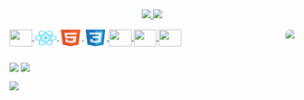 <div style="display: inline_block" align="center">
  <a href="https://github.com/Guilhaxr">
  <img height="150em" src="https://github-readme-stats.vercel.app/api?username=Guilhaxr&show_icons=true&theme=chartreuse-dark&include_all_commits=true&count_private=true"/>
  <img height="150em" src="https://github-readme-stats.vercel.app/api/top-langs/?username=Guilhaxr&layout=compact&langs_count=7&theme=chartreuse-dark"/>
</div>
  <div style="display: inline_block"></div>
<div style="display: inline_block"><br>
  <img align="center"  height="30" width="40" src="https://cdn.jsdelivr.net/gh/devicons/devicon/icons/javascript/javascript-original.svg">
  <img align="center"  height="30" width="40" src="https://raw.githubusercontent.com/devicons/devicon/master/icons/react/react-original.svg">
  <img align="center"  height="30" width="40" src="https://raw.githubusercontent.com/devicons/devicon/master/icons/html5/html5-original.svg">
  <img align="center"  height="30" width="40" src="https://raw.githubusercontent.com/devicons/devicon/master/icons/css3/css3-original.svg">
  <img align="center"  height="30" width="40" src="https://cdn.jsdelivr.net/gh/devicons/devicon/icons/nodejs/nodejs-original.svg">
  <img align="center"  height="30" width="40" src="https://cdn.jsdelivr.net/gh/devicons/devicon/icons/mongodb/mongodb-original.svg">
  <img align="center"  height="30" width="40" src="https://cdn.jsdelivr.net/gh/devicons/devicon/icons/mysql/mysql-original.svg">
  <img align="right"   height="150" style="border-radius:50px;" src="https://i.imgur.com/qQEmZxg.png">
 
</div>
  
  ##
 
<div> 
  
 
 
  <a href="https://www.linkedin.com/in/guilherme-rodrigues-029344162/" target="_blank"><img src="https://img.shields.io/badge/-LinkedIn-%230077B5?style=for-the-badge&logo=linkedin&logoColor=white" target="_blank"></a> 
  <a href = "mailto:guilhaxr123@gmail.com"><img src="https://img.shields.io/badge/Gmail-D14836?style=for-the-badge&logo=gmail&logoColor=white" target="_blank"></a>
  
  <div style="align: center;">
  <a href = "https://www.codewars.com/users/Guilhaxr"><img src="https://www.codewars.com/users/Guilhaxr/badges/large" target="_blank"></a>
  </div>

 
</div>
